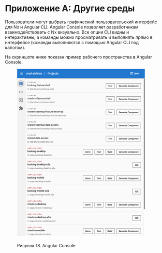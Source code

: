 # Приложение A: Другие среды

Пользователи могут выбрать графический пользовательский интерфейс для Nx и Angular CLI. Angular Console позволяет разработчикам взаимодействовать с Nx визуально. Все опции CLI видны и интерактивны, а команды можно просматривать и выполнять прямо в интерфейсе (команды выполняются с помощью Angular CLI под капотом).

На скриншоте ниже показан пример рабочего пространства в Angular Console.

<figure><img src="../.gitbook/assets/a-1.png" alt=""><figcaption><p>Рисунок 18. Angular Console</p></figcaption></figure>

